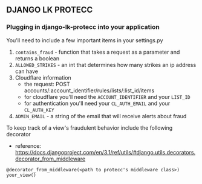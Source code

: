 ## DJANGO LK PROTECC


### Plugging in django-lk-protecc into your application
You'll need to include a few important items in your settings.py
1. `contains_fraud` - function that takes a request as a parameter and returns a boolean
2. `ALLOWED_STRIKES` - an int that determines how many strikes an ip address can have
3. Cloudflare information
    - the request: POST accounts/:account_identifier/rules/lists/:list_id/items
    - for cloudflare you'll need the `ACCOUNT_IDENTIFIER` and your `LIST_ID`
    - for authentication you'll need your `CL_AUTH_EMAIL` and your `CL_AUTH_KEY`
4. `ADMIN_EMAIL` - a string of the email that will receive alerts about fraud

To keep track of a view's fraudulent behavior include the following decorator
- reference: https://docs.djangoproject.com/en/3.1/ref/utils/#django.utils.decorators.decorator_from_middleware
```
@decorator_from_middleware(<path to protecc's middleware class>)
your_view()
```